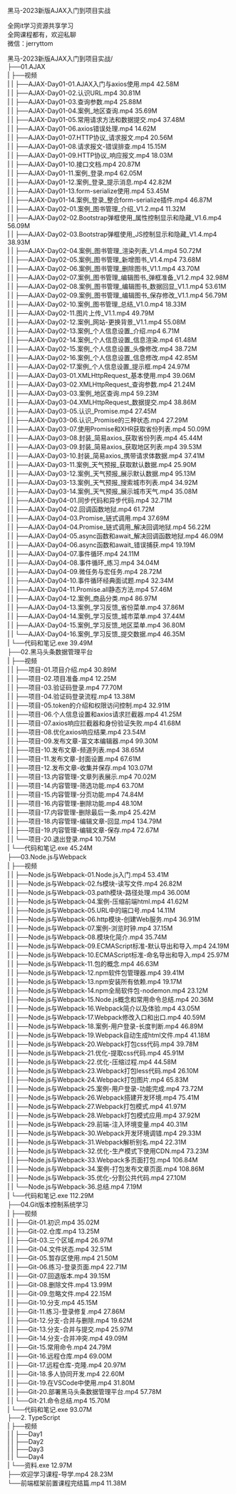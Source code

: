 黑马-2023新版AJAX入门到项目实战

全网it学习资源共享学习<br>全网课程都有，欢迎私聊<br>微信：jerryttom<br>

黑马-2023新版AJAX入门到项目实战/<br> ├──01.AJAX<br> | ├──视频<br> | | ├──AJAX-Day01-01.AJAX入门与axios使用.mp4 42.58M<br> | | ├──AJAX-Day01-02.认识URL.mp4 30.81M<br> | | ├──AJAX-Day01-03.查询参数.mp4 25.88M<br> | | ├──AJAX-Day01-04.案例_地区查询.mp4 35.69M<br> | | ├──AJAX-Day01-05.常用请求方法和数据提交.mp4 37.48M<br> | | ├──AJAX-Day01-06.axios错误处理.mp4 14.62M<br> | | ├──AJAX-Day01-07.HTTP协议_请求报文.mp4 20.56M<br> | | ├──AJAX-Day01-08.请求报文-错误排查.mp4 15.15M<br> | | ├──AJAX-Day01-09.HTTP协议_响应报文.mp4 18.03M<br> | | ├──AJAX-Day01-10.接口文档.mp4 20.87M<br> | | ├──AJAX-Day01-11.案例_登录.mp4 62.05M<br> | | ├──AJAX-Day01-12.案例_登录_提示消息.mp4 42.82M<br> | | ├──AJAX-Day01-13.form-serialize使用.mp4 53.45M<br> | | ├──AJAX-Day01-14.案例_登录_整合form-serialize插件.mp4 46.87M<br> | | ├──AJAX-Day02-01.案例_图书管理_介绍_V1.2.mp4 11.32M<br> | | ├──AJAX-Day02-02.Bootstrap弹框使用_属性控制显示和隐藏_V1.6.mp4 56.09M<br> | | ├──AJAX-Day02-03.Bootstrap弹框使用_JS控制显示和隐藏_V1.4.mp4 38.93M<br> | | ├──AJAX-Day02-04.案例_图书管理_渲染列表_V1.4.mp4 50.72M<br> | | ├──AJAX-Day02-05.案例_图书管理_新增图书_V1.4.mp4 73.68M<br> | | ├──AJAX-Day02-06.案例_图书管理_删除图书_V1.1.mp4 43.70M<br> | | ├──AJAX-Day02-07.案例_图书管理_编辑图书_弹框准备_V1.2.mp4 32.98M<br> | | ├──AJAX-Day02-08.案例_图书管理_编辑图书_数据回显_V1.1.mp4 53.61M<br> | | ├──AJAX-Day02-09.案例_图书管理_编辑图书_保存修改_V1.1.mp4 56.79M<br> | | ├──AJAX-Day02-10.案例_图书管理_总结_V1.0.mp4 18.33M<br> | | ├──AJAX-Day02-11.图片上传_V1.1.mp4 49.79M<br> | | ├──AJAX-Day02-12.案例_网站-更换背景_V1.1.mp4 55.08M<br> | | ├──AJAX-Day02-13.案例_个人信息设置_介绍.mp4 6.71M<br> | | ├──AJAX-Day02-14.案例_个人信息设置_信息渲染.mp4 61.48M<br> | | ├──AJAX-Day02-15.案例_个人信息设置_头像修改.mp4 38.72M<br> | | ├──AJAX-Day02-16.案例_个人信息设置_信息修改.mp4 42.85M<br> | | ├──AJAX-Day02-17.案例_个人信息设置_提示框.mp4 24.97M<br> | | ├──AJAX-Day03-01.XMLHttpRequest_基本使用.mp4 39.06M<br> | | ├──AJAX-Day03-02.XMLHttpRequest_查询参数.mp4 21.24M<br> | | ├──AJAX-Day03-03.案例_地区查询.mp4 59.23M<br> | | ├──AJAX-Day03-04.XMLHttpRequest_数据提交.mp4 38.86M<br> | | ├──AJAX-Day03-05.认识_Promise.mp4 27.45M<br> | | ├──AJAX-Day03-06.认识_Promise的三种状态.mp4 27.29M<br> | | ├──AJAX-Day03-07.使用Promise和XHR获取省份列表.mp4 50.09M<br> | | ├──AJAX-Day03-08.封装_简易axios_获取省份列表.mp4 45.44M<br> | | ├──AJAX-Day03-09.封装_简易axios_获取地区列表.mp4 39.53M<br> | | ├──AJAX-Day03-10.封装_简易axios_携带请求体数据.mp4 37.41M<br> | | ├──AJAX-Day03-11.案例_天气预报_获取默认数据.mp4 25.90M<br> | | ├──AJAX-Day03-12.案例_天气预报_展示默认数据.mp4 95.13M<br> | | ├──AJAX-Day03-13.案例_天气预报_搜索城市列表.mp4 34.92M<br> | | ├──AJAX-Day03-14.案例_天气预报_展示城市天气.mp4 35.08M<br> | | ├──AJAX-Day04-01.同步代码和异步代码.mp4 32.71M<br> | | ├──AJAX-Day04-02.回调函数地狱.mp4 61.72M<br> | | ├──AJAX-Day04-03.Promise_链式调用.mp4 37.69M<br> | | ├──AJAX-Day04-04.Promise_链式调用_解决回调地狱.mp4 56.22M<br> | | ├──AJAX-Day04-05.async函数和await_解决回调函数地狱.mp4 46.09M<br> | | ├──AJAX-Day04-06.async函数和await_错误捕获.mp4 19.19M<br> | | ├──AJAX-Day04-07.事件循环.mp4 24.11M<br> | | ├──AJAX-Day04-08.事件循环_练习.mp4 34.04M<br> | | ├──AJAX-Day04-09.微任务与宏任务.mp4 28.72M<br> | | ├──AJAX-Day04-10.事件循环经典面试题.mp4 32.34M<br> | | ├──AJAX-Day04-11.Promise.all静态方法.mp4 57.46M<br> | | ├──AJAX-Day04-12.案例_商品分类.mp4 86.97M<br> | | ├──AJAX-Day04-13.案例_学习反馈_省份菜单.mp4 37.86M<br> | | ├──AJAX-Day04-14.案例_学习反馈_城市菜单.mp4 37.44M<br> | | ├──AJAX-Day04-15.案例_学习反馈_地区菜单.mp4 36.80M<br> | | └──AJAX-Day04-16.案例_学习反馈_提交数据.mp4 46.35M<br> | └──代码和笔记.exe 39.49M<br> ├──02.黑马头条数据管理平台<br> | ├──视频<br> | | ├──项目-01.项目介绍.mp4 30.89M<br> | | ├──项目-02.项目准备.mp4 12.25M<br> | | ├──项目-03.验证码登录.mp4 77.70M<br> | | ├──项目-04.验证码登录流程.mp4 13.38M<br> | | ├──项目-05.token的介绍和权限访问控制.mp4 32.91M<br> | | ├──项目-06.个人信息设置和axios请求拦截器.mp4 41.25M<br> | | ├──项目-07.axios响应拦截器和身份验证失败.mp4 41.68M<br> | | ├──项目-08.优化axios响应结果.mp4 23.54M<br> | | ├──项目-09.发布文章-富文本编辑器.mp4 99.30M<br> | | ├──项目-10.发布文章-频道列表.mp4 38.65M<br> | | ├──项目-11.发布文章-封面设置.mp4 67.61M<br> | | ├──项目-12.发布文章-收集并保存.mp4 103.07M<br> | | ├──项目-13.内容管理-文章列表展示.mp4 70.02M<br> | | ├──项目-14.内容管理-筛选功能.mp4 63.70M<br> | | ├──项目-15.内容管理-分页功能.mp4 74.84M<br> | | ├──项目-16.内容管理-删除功能.mp4 48.10M<br> | | ├──项目-17.内容管理-删除最后一条.mp4 25.42M<br> | | ├──项目-18.内容管理-编辑文章-回显.mp4 134.79M<br> | | ├──项目-19.内容管理-编辑文章-保存.mp4 72.67M<br> | | └──项目-20.退出登录.mp4 10.75M<br> | └──代码和笔记.exe 45.24M<br> ├──03.Node.js与Webpack<br> | ├──视频<br> | | ├──Node.js与Webpack-01.Node.js入门.mp4 53.41M<br> | | ├──Node.js与Webpack-02.fs模块-读写文件.mp4 26.82M<br> | | ├──Node.js与Webpack-03.path模块-路径处理.mp4 36.00M<br> | | ├──Node.js与Webpack-04.案例-压缩前端html.mp4 41.62M<br> | | ├──Node.js与Webpack-05.URL中的端口号.mp4 14.11M<br> | | ├──Node.js与Webpack-06.http模块-创建Web服务.mp4 36.91M<br> | | ├──Node.js与Webpack-07.案例-浏览时钟.mp4 37.15M<br> | | ├──Node.js与Webpack-08.模块化简介.mp4 35.74M<br> | | ├──Node.js与Webpack-09.ECMAScript标准-默认导出和导入.mp4 24.19M<br> | | ├──Node.js与Webpack-10.ECMAScript标准-命名导出和导入.mp4 25.97M<br> | | ├──Node.js与Webpack-11.包的概念.mp4 46.63M<br> | | ├──Node.js与Webpack-12.npm软件包管理器.mp4 39.41M<br> | | ├──Node.js与Webpack-13.npm安装所有依赖.mp4 19.17M<br> | | ├──Node.js与Webpack-14.npm全局软件包-nodemon.mp4 23.12M<br> | | ├──Node.js与Webpack-15.Node.js概念和常用命令总结.mp4 20.36M<br> | | ├──Node.js与Webpack-16.Webpack简介以及体验.mp4 43.05M<br> | | ├──Node.js与Webpack-17.Webpack修改入口和出口.mp4 40.59M<br> | | ├──Node.js与Webpack-18.案例-用户登录-长度判断.mp4 46.89M<br> | | ├──Node.js与Webpack-19.Webpack自动生成html文件.mp4 41.18M<br> | | ├──Node.js与Webpack-20.Webpack打包css代码.mp4 39.78M<br> | | ├──Node.js与Webpack-21.优化-提取css代码.mp4 45.91M<br> | | ├──Node.js与Webpack-22.优化-压缩过程.mp4 44.58M<br> | | ├──Node.js与Webpack-23.Webpack打包less代码.mp4 26.10M<br> | | ├──Node.js与Webpack-24.Webpack打包图片.mp4 65.83M<br> | | ├──Node.js与Webpack-25.案例-用户登录-功能完成.mp4 73.72M<br> | | ├──Node.js与Webpack-26.Webpack搭建开发环境.mp4 75.41M<br> | | ├──Node.js与Webpack-27.Webpack打包模式.mp4 41.97M<br> | | ├──Node.js与Webpack-28.Webpack打包模式应用.mp4 37.92M<br> | | ├──Node.js与Webpack-29.前端-注入环境变量.mp4 40.31M<br> | | ├──Node.js与Webpack-30.Webpack开发环境调错.mp4 29.33M<br> | | ├──Node.js与Webpack-31.Webpack解析别名.mp4 22.31M<br> | | ├──Node.js与Webpack-32.优化-生产模式下使用CDN.mp4 73.23M<br> | | ├──Node.js与Webpack-33.Webpack多页面打包.mp4 106.84M<br> | | ├──Node.js与Webpack-34.案例-打包发布文章页面.mp4 108.86M<br> | | ├──Node.js与Webpack-35.优化-分割公共代码.mp4 27.10M<br> | | └──Node.js与Webpack-36.总结.mp4 7.19M<br> | └──代码和笔记.exe 112.29M<br> ├──04.Git版本控制系统学习<br> | ├──视频<br> | | ├──Git-01.初识.mp4 35.02M<br> | | ├──Git-02.仓库.mp4 13.25M<br> | | ├──Git-03.三个区域.mp4 26.97M<br> | | ├──Git-04.文件状态.mp4 32.51M<br> | | ├──Git-05.暂存区使用.mp4 21.50M<br> | | ├──Git-06.练习-登录页面.mp4 22.71M<br> | | ├──Git-07.回退版本.mp4 39.15M<br> | | ├──Git-08.删除文件.mp4 13.99M<br> | | ├──Git-09.忽略文件.mp4 22.15M<br> | | ├──Git-10.分支.mp4 45.15M<br> | | ├──Git-11.练习-登录修复.mp4 27.86M<br> | | ├──Git-12.分支-合并与删除.mp4 19.62M<br> | | ├──Git-13.分支-合并与提交.mp4 25.97M<br> | | ├──Git-14.分支-合并冲突.mp4 49.09M<br> | | ├──Git-15.常用命令.mp4 24.79M<br> | | ├──Git-16.远程仓库.mp4 69.00M<br> | | ├──Git-17.远程仓库-克隆.mp4 20.97M<br> | | ├──Git-18.多人协同开发.mp4 22.60M<br> | | ├──Git-19.在VSCode中使用.mp4 31.80M<br> | | ├──Git-20.部署黑马头条数据管理平台.mp4 57.78M<br> | | └──Git-21.命令总结.mp4 15.70M<br> | └──代码和笔记.exe 93.07M<br> ├──2. TypeScript<br> | ├──视频<br> | | ├──Day1<br> | | ├──Day2<br> | | ├──Day3<br> | | └──Day4<br> | └──资料.exe 12.97M<br> ├──欢迎学习课程-导学.mp4 28.23M<br> └──前端框架前置课程完结篇.mp4 11.38M